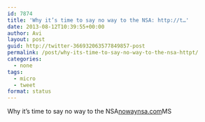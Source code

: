 ```yaml
---
id: 7874
title: 'Why it’s time to say no way to the NSA: http://t…'
date: 2013-08-12T10:39:55+00:00
author: Avi
layout: post
guid: http://twitter-366932063577849857-post
permalink: /post/why-its-time-to-say-no-way-to-the-nsa-httpt/
categories:
  - none
tags:
  - micro
  - tweet
format: status
---
```

Why it’s time to say no way to the NSA[nowaynsa.com](http://www.nowaynsa.com/)MS